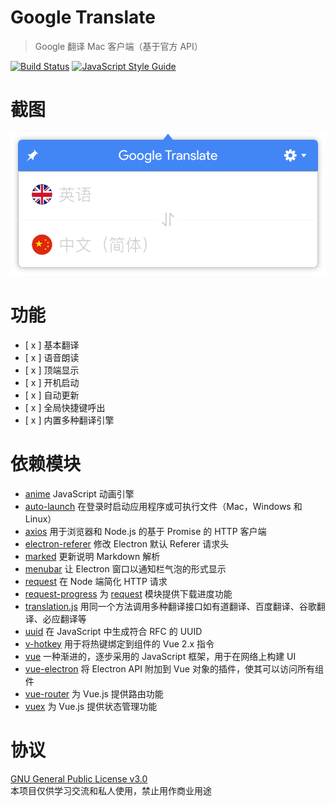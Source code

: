# Google Translate

> Google 翻译 Mac 客户端（基于官方 API）

[![Build Status](https://travis-ci.org/MoeFE/GoogleTranslate.svg?branch=master)](https://travis-ci.org/MoeFE/GoogleTranslate)
[![JavaScript Style Guide](https://img.shields.io/badge/code_style-standard-brightgreen.svg)](https://standardjs.com)

# 截图

![preview](preview.png)

# 功能
- [ x ] 基本翻译
- [ x ] 语音朗读
- [ x ] 顶端显示
- [ x ] 开机启动
- [ x ] 自动更新
- [ x ] 全局快捷键呼出
- [ x ] 内置多种翻译引擎

# 依赖模块

- [anime](https://github.com/juliangarnier/anime) JavaScript 动画引擎
- [auto-launch](https://github.com/Teamwork/node-auto-launch) 在登录时启动应用程序或可执行文件（Mac，Windows 和 Linux）
- [axios](https://github.com/mzabriskie/axios) 用于浏览器和 Node.js 的基于 Promise 的 HTTP 客户端
- [electron-referer](https://github.com/akameco/electron-referer) 修改 Electron 默认 Referer 请求头
- [marked](https://github.com/chjj/marked) 更新说明 Markdown 解析
- [menubar](https://github.com/maxogden/menubar) 让 Electron 窗口以通知栏气泡的形式显示
- [request](https://github.com/request/request) 在 Node 端简化 HTTP 请求
- [request-progress](https://github.com/IndigoUnited/node-request-progress) 为 [request](https://github.com/request/request) 模块提供下载进度功能
- [translation.js](https://github.com/Selection-Translator/translation.js) 用同一个方法调用多种翻译接口如有道翻译、百度翻译、谷歌翻译、必应翻译等
- [uuid](https://github.com/kelektiv/node-uuid) 在 JavaScript 中生成符合 RFC 的 UUID
- [v-hotkey](https://github.com/Dafrok/v-hotkey) 用于将热键绑定到组件的 Vue 2.x 指令
- [vue](https://github.com/vuejs/vue) 一种渐进的，逐步采用的 JavaScript 框架，用于在网络上构建 UI
- [vue-electron](https://github.com/SimulatedGREG/vue-electron) 将 Electron API 附加到 Vue 对象的插件，使其可以访问所有组件
- [vue-router](https://github.com/vuejs/vue-router) 为 Vue.js 提供路由功能
- [vuex](https://github.com/vuejs/vuex) 为 Vue.js 提供状态管理功能

# 协议

[GNU General Public License v3.0](LICENSE)  
本项目仅供学习交流和私人使用，禁止用作商业用途
